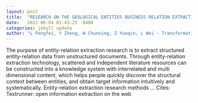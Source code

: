 ```yaml
---
layout: post
title:  "RESEARCH ON THE GEOLOGICAL ENTITIES BUSINESS RELATION EXTRACTION BASED ON THE BOOTSTRAPPING METHOD."
date:   2022-06-04 01:43:25 -0400
categories: jekyll update
author: "L Pengfei, Y Zheng, W Chunning, Z Yueqin, L Wei - Transformations in Business & …, 2022"
---
```

The purpose of entity-relation extraction research is to extract structured entity-relation data from unstructured documents. Through entity-relation extraction technology, scattered and independent literature resources can be constructed into a knowledge system with interrelated and multi dimensional content, which helps people quickly discover the structural context between entities, and obtain target information intuitively and systematically. Entity-relation extraction research methods … Cites: ‪Textrunner: open information extraction on the web‬